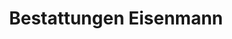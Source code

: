 ---
title: "Bestattungen Eisenmann"
url: /moosburg-a-d-isar/bestattungen-eisenmann/
shop: Bestattungen
---